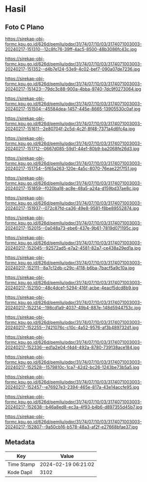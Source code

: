 # Hasil

## Foto C Plano

https://sirekap-obj-formc.kpu.go.id/626d/pemilu/pdpr/31/74/07/10/03/3174071003003-20240217-151310--12c8fc76-39ff-4ac5-8500-48b3086fc43c.jpg

https://sirekap-obj-formc.kpu.go.id/626d/pemilu/pdpr/31/74/07/10/03/3174071003003-20240217-151352--d4b7e124-53e9-4c02-bef7-090a07de7236.jpg

https://sirekap-obj-formc.kpu.go.id/626d/pemilu/pdpr/31/74/07/10/03/3174071003003-20240217-151423--79dc3c88-900a-4bba-9740-7dc9f0273064.jpg

https://sirekap-obj-formc.kpu.go.id/626d/pemilu/pdpr/31/74/07/10/03/3174071003003-20240217-151504--45584dea-1457-445e-8665-13905530c0af.jpg

https://sirekap-obj-formc.kpu.go.id/626d/pemilu/pdpr/31/74/07/10/03/3174071003003-20240217-151611--2e80704f-2c5d-4c2f-8f48-7371a4d6fc4a.jpg

https://sirekap-obj-formc.kpu.go.id/626d/pemilu/pdpr/31/74/07/10/03/3174071003003-20240217-151712--0667d085-59d1-44e1-80b9-ba2068fe26d3.jpg

https://sirekap-obj-formc.kpu.go.id/626d/pemilu/pdpr/31/74/07/10/03/3174071003003-20240217-151754--5f65a263-120e-4a5c-8070-76eae22f7f51.jpg

https://sirekap-obj-formc.kpu.go.id/626d/pemilu/pdpr/31/74/07/10/03/3174071003003-20240217-151859--f020ba18-ac8e-48a5-a24a-d159bd37ae8c.jpg

https://sirekap-obj-formc.kpu.go.id/626d/pemilu/pdpr/31/74/07/10/03/3174071003003-20240217-151937--072c87fd-ca36-49e8-9581-f8be89552874.jpg

https://sirekap-obj-formc.kpu.go.id/626d/pemilu/pdpr/31/74/07/10/03/3174071003003-20240217-152015--0a048a73-ebe6-437e-9b61-7819d071195c.jpg

https://sirekap-obj-formc.kpu.go.id/626d/pemilu/pdpr/31/74/07/10/03/3174071003003-20240217-152045--92572ad5-e7a2-4581-82a7-ce438a29ed1a.jpg

https://sirekap-obj-formc.kpu.go.id/626d/pemilu/pdpr/31/74/07/10/03/3174071003003-20240217-152111--8a7c12db-c29c-4118-b6ba-7bacf5a9c10a.jpg

https://sirekap-obj-formc.kpu.go.id/626d/pemilu/pdpr/31/74/07/10/03/3174071003003-20240217-152150--48c4dce1-5294-416f-acbe-4eacf5dcd8b9.jpg

https://sirekap-obj-formc.kpu.go.id/626d/pemilu/pdpr/31/74/07/10/03/3174071003003-20240217-152214--198cd1a9-4037-49b4-887e-148d5944753c.jpg

https://sirekap-obj-formc.kpu.go.id/626d/pemilu/pdpr/31/74/07/10/03/3174071003003-20240217-152255--7421076c-c10c-4a52-9576-af3b489732d1.jpg

https://sirekap-obj-formc.kpu.go.id/626d/pemilu/pdpr/31/74/07/10/03/3174071003003-20240217-152336--ed1a2e04-f4d4-492a-8780-739138ace184.jpg

https://sirekap-obj-formc.kpu.go.id/626d/pemilu/pdpr/31/74/07/10/03/3174071003003-20240217-152528--1579810c-1ca7-42d2-bc26-1243be73b5a5.jpg

https://sirekap-obj-formc.kpu.go.id/626d/pemilu/pdpr/31/74/07/10/03/3174071003003-20240217-152457--e76927e3-2394-465e-817a-43e14accfe95.jpg

https://sirekap-obj-formc.kpu.go.id/626d/pemilu/pdpr/31/74/07/10/03/3174071003003-20240217-152638--b46a8ed8-ec3a-4f93-b4b6-d897355d45b7.jpg

https://sirekap-obj-formc.kpu.go.id/626d/pemilu/pdpr/31/74/07/10/03/3174071003003-20240217-152807--9a50cb16-b578-48a3-af2f-e27668bfae37.jpg


## Metadata

| Key        | Value               |
| ---------- | ------------------- |
| Time Stamp | 2024-02-19 06:21:02 |
| Kode Dapil | 3102                |



